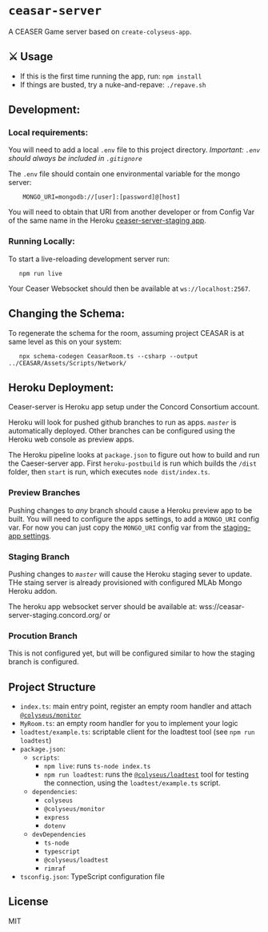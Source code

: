 # `ceasar-server`

A CEASER Game server based on `create-colyseus-app`.

## :crossed_swords: Usage
* If this is the first time running the app, run: `npm install`
* If things are busted, try a nuke-and-repave: `./repave.sh`

## Development:

### Local requirements:  
You will need to add a local `.env` file to this project directory.
*Important: `.env` should always be included in `.gitignore`*

The `.env` file should contain one environmental variable for the mongo server:

```
    MONGO_URI=mongodb://[user]:[password]@[host]
```

You will need to obtain that URI from another developer or from
Config Var of the same name in the Heroku [ceaser-server-staging app](https://dashboard.heroku.com/apps/caeser-server-staging/settings).

### Running Locally:

To start a live-reloading development server run:
```
   npm run live
```

Your Ceaser Websocket should then be available at `ws://localhost:2567`.

## Changing the Schema:

To regenerate the schema for the room, assuming project CEASAR is at same level as this on your system:

```
   npx schema-codegen CeasarRoom.ts --csharp --output ../CEASAR/Assets/Scripts/Network/
```

## Heroku Deployment:
Ceaser-server is Heroku app setup under the Concord Consortium account.

Heroku will look for pushed github branches to run as apps. *`master`* is automatically
deployed. Other branches can be configured using the Heroku web console as preview apps.

The Heroku pipeline looks at `package.json` to figure out how to build and run
the Caeser-server app. First `heroku-postbuild` is run which builds the `/dist`
folder, then `start` is run, which executes `node dist/index.ts`.

### Preview Branches
Pushing changes to *any* branch should cause a Heroku preview app to be built.
You will need to configure the apps settings, to add a `MONGO_URI` config var.
For now you can just copy the `MONGO_URI` config var from the
[staging-app settings](https://dashboard.heroku.com/apps/ceasar-server-staging/settings).

### Staging Branch
Pushing changes to *`master`* will cause the Heroku staging sever to update.
THe staing server is already provisioned with configured MLAb Mongo Heroku addon.

The heroku app websocket server should be available at:
wss://ceasar-server-staging.concord.org/ or

### Procution Branch
This is not configured yet, but will be configured similar to how the staging branch is configured.

## Project Structure

- `index.ts`: main entry point, register an empty room handler and attach [`@colyseus/monitor`](https://github.com/colyseus/colyseus-monitor)
- `MyRoom.ts`: an empty room handler for you to implement your logic
- `loadtest/example.ts`: scriptable client for the loadtest tool (see `npm run loadtest`)
- `package.json`:
    - `scripts`:
        - `npm live`: runs `ts-node index.ts`
        - `npm run loadtest`: runs the [`@colyseus/loadtest`](https://github.com/colyseus/colyseus-loadtest/) tool for testing the connection, using the `loadtest/example.ts` script.
    - `dependencies`:
        - `colyseus`
        - `@colyseus/monitor`
        - `express`
        - `dotenv`
    - `devDependencies`
        - `ts-node`
        - `typescript`
        - `@colyseus/loadtest`
        - `rimraf`
- `tsconfig.json`: TypeScript configuration file


## License

MIT
